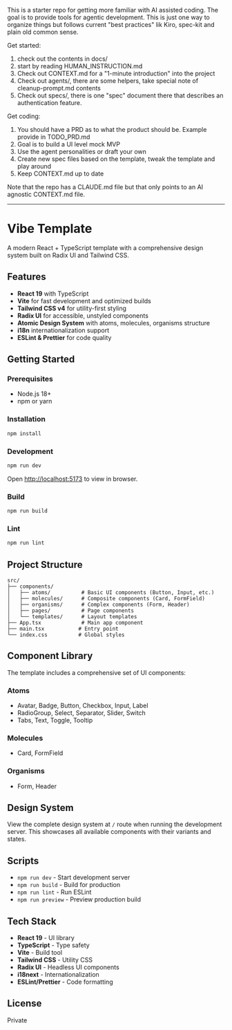 This is a starter repo for getting more familiar with AI assisted coding. The goal is to provide tools for agentic development. This is just one way to organize things but follows current "best practices" lik Kiro, spec-kit and plain old common sense.

Get started:
1. check out the contents in docs/
2. start by reading HUMAN_INSTRUCTION.md
3. Check out CONTEXT.md for a "1-minute introduction" into the project
4. Check out agents/, there are some helpers, take special note of cleanup-prompt.md contents
5. Check out specs/, there is one "spec" document there that describes an authentication feature.

Get coding:
1. You should have a PRD as to what the product should be. Example provide in TODO_PRD.md
2. Goal is to build a UI level mock MVP
3. Use the agent personalities or draft your own
4. Create new spec files based on the template, tweak the template and play around
5. Keep CONTEXT.md up to date

Note that the repo has a CLAUDE.md file but that only points to an AI agnostic CONTEXT.md file.

---

# Vibe Template

A modern React + TypeScript template with a comprehensive design system built on Radix UI and Tailwind CSS.

## Features

- **React 19** with TypeScript
- **Vite** for fast development and optimized builds
- **Tailwind CSS v4** for utility-first styling
- **Radix UI** for accessible, unstyled components
- **Atomic Design System** with atoms, molecules, organisms structure
- **i18n** internationalization support
- **ESLint & Prettier** for code quality

## Getting Started

### Prerequisites

- Node.js 18+
- npm or yarn

### Installation

```bash
npm install
```

### Development

```bash
npm run dev
```

Open [http://localhost:5173](http://localhost:5173) to view in browser.

### Build

```bash
npm run build
```

### Lint

```bash
npm run lint
```

## Project Structure

```
src/
├── components/
│   ├── atoms/          # Basic UI components (Button, Input, etc.)
│   ├── molecules/      # Composite components (Card, FormField)
│   ├── organisms/      # Complex components (Form, Header)
│   ├── pages/          # Page components
│   └── templates/      # Layout templates
├── App.tsx             # Main app component
├── main.tsx           # Entry point
└── index.css          # Global styles
```

## Component Library

The template includes a comprehensive set of UI components:

### Atoms
- Avatar, Badge, Button, Checkbox, Input, Label
- RadioGroup, Select, Separator, Slider, Switch
- Tabs, Text, Toggle, Tooltip

### Molecules
- Card, FormField

### Organisms
- Form, Header

## Design System

View the complete design system at `/` route when running the development server. This showcases all available components with their variants and states.

## Scripts

- `npm run dev` - Start development server
- `npm run build` - Build for production
- `npm run lint` - Run ESLint
- `npm run preview` - Preview production build

## Tech Stack

- **React 19** - UI library
- **TypeScript** - Type safety
- **Vite** - Build tool
- **Tailwind CSS** - Utility CSS
- **Radix UI** - Headless UI components
- **i18next** - Internationalization
- **ESLint/Prettier** - Code formatting

## License

Private